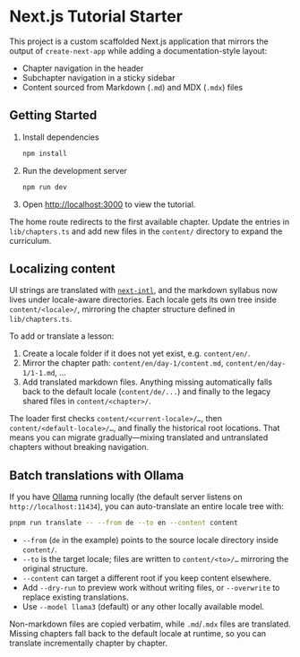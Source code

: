# Next.js Tutorial Starter

This project is a custom scaffolded Next.js application that mirrors the output of `create-next-app` while adding a documentation-style layout:

- Chapter navigation in the header
- Subchapter navigation in a sticky sidebar
- Content sourced from Markdown (`.md`) and MDX (`.mdx`) files

## Getting Started

1. Install dependencies
   ```bash
   npm install
   ```
2. Run the development server
   ```bash
   npm run dev
   ```
3. Open [http://localhost:3000](http://localhost:3000) to view the tutorial.

The home route redirects to the first available chapter. Update the entries in `lib/chapters.ts` and add new files in the `content/` directory to expand the curriculum.

## Localizing content

UI strings are translated with [`next-intl`](https://next-intl-docs.vercel.app/), and the markdown syllabus now lives under locale-aware directories. Each locale gets its own tree inside `content/<locale>/`, mirroring the chapter structure defined in `lib/chapters.ts`.

To add or translate a lesson:

1. Create a locale folder if it does not yet exist, e.g. `content/en/`.
2. Mirror the chapter path: `content/en/day-1/content.md`, `content/en/day-1/1-1.md`, …
3. Add translated markdown files. Anything missing automatically falls back to the default locale (`content/de/...`) and finally to the legacy shared files in `content/<chapter>/`.

The loader first checks `content/<current-locale>/…`, then `content/<default-locale>/…`, and finally the historical root locations. That means you can migrate gradually—mixing translated and untranslated chapters without breaking navigation.

## Batch translations with Ollama

If you have [Ollama](https://ollama.com/) running locally (the default server listens on `http://localhost:11434`), you can auto-translate an entire locale tree with:

```bash
pnpm run translate -- --from de --to en --content content
```

- `--from` (`de` in the example) points to the source locale directory inside `content/`.
- `--to` is the target locale; files are written to `content/<to>/…` mirroring the original structure.
- `--content` can target a different root if you keep content elsewhere.
- Add `--dry-run` to preview work without writing files, or `--overwrite` to replace existing translations.
- Use `--model llama3` (default) or any other locally available model.

Non-markdown files are copied verbatim, while `.md`/`.mdx` files are translated. Missing chapters fall back to the default locale at runtime, so you can translate incrementally chapter by chapter.
